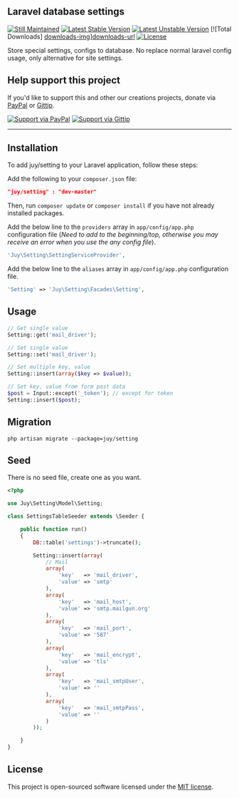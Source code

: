 ## Laravel database settings
[![Still Maintained][stillmaintained-img]][stillmaintained-url] [![Latest Stable Version][version-img]][version-url] [![Latest Unstable Version][unstable-img]][unstable-url] [![Total Downloads] [downloads-img]][downloads-url] [![License][license-img]][license-url]

Store special settings, configs to database. No replace normal laravel config usage, only alternative for site settings.

## Help support this project
If you'd like to support this and other our creations projects, donate via [PayPal][paypal-donate-url] or [Gittip][gittip-donate-url].

[![Support via PayPal][paypal-donate-img]][paypal-donate-url] [![Support via Gittip][gittip-donate-img]][gittip-donate-url]

----------
## Installation
To add juy/setting to your Laravel application, follow these steps:

Add the following to your `composer.json` file:

```json
"juy/setting" : "dev-master"
```

Then, run `composer update` or `composer install` if you have not already installed packages.

Add the below line to the `providers` array in `app/config/app.php` configuration file (*Need to add to the beginning/top, otherwise you may receive an error when you use the any config file*).

```php
'Juy\Setting\SettingServiceProvider',
```

Add the below line to the `aliases` array in `app/config/app.php` configuration file.

```php
'Setting' => 'Juy\Setting\Facades\Setting',
```
## Usage

```php
// Get single value
Setting::get('mail_driver');

// Set single value
Setting::set('mail_driver');

// Set multiple key, value
Setting::insert(array($key => $value));

// Set key, value from form post data
$post = Input::except('_token'); // except for token
Setting::insert($post);
```

## Migration

```shell
php artisan migrate --package=juy/setting
```

## Seed
There is no seed file, create one as you want.

```php
<?php

use Juy\Setting\Model\Setting;

class SettingsTableSeeder extends \Seeder {

	public function run()
	{
		DB::table('settings')->truncate();

		Setting::insert(array(
			// Mail
			array(
				'key'	=> 'mail_driver',
				'value'	=> 'smtp'
			),
			array(
				'key'	=> 'mail_host',
				'value'	=> 'smtp.mailgun.org'
			),
			array(
				'key'	=> 'mail_port',
				'value'	=> '587'
			),
			array(
				'key'	=> 'mail_encrypt',
				'value'	=> 'tls'
			),
			array(
				'key'	=> 'mail_smtpUser',
				'value'	=> ''
			),
			array(
				'key'	=> 'mail_smtpPass',
				'value'	=> ''
			)
		));

	}
}
```
## License
This project is open-sourced software licensed under the [MIT license][mit-url].

[version-img]: https://poser.pugx.org/juy/setting/v/stable.png
[version-url]: https://packagist.org/packages/juy/setting
[unstable-img]: https://poser.pugx.org/juy/setting/v/unstable.png
[unstable-url]: https://packagist.org/packages/juy/setting
[downloads-img]: https://poser.pugx.org/juy/setting/downloads.png
[downloads-url]: https://packagist.org/packages/juy/setting
[license-img]: https://poser.pugx.org/juy/setting/license.png
[license-url]: https://packagist.org/packages/juy/setting
[stillmaintained-img]: http://stillmaintained.com/juy/setting.png
[stillmaintained-url]: http://stillmaintained.com/juy/setting

[paypal-donate-img]: http://img.shields.io/badge/PayPal-donate-brightgreen.svg
[paypal-donate-url]: http://j.mp/1hON5YR
[gittip-donate-img]: http://img.shields.io/badge/Gittip-donate-brightgreen.svg
[gittip-donate-url]: https://www.gittip.com/angelside

[mit-url]: http://opensource.org/licenses/MIT
